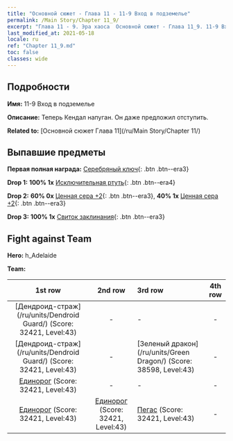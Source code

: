 ```yaml
---
title: "Основной сюжет - Глава 11 - 11-9 Вход в подземелье"
permalink: /Main Story/Chapter 11_9/
excerpt: "Глава 11 - 9. Эра хаоса  Основной сюжет - Глава 11_9. 11-9 Вход в подземелье"
last_modified_at: 2021-05-18
locale: ru
ref: "Chapter 11_9.md"
toc: false
classes: wide
---
```


## Подробности

 **Имя:** 11-9 Вход в подземелье

 **Описание:** Теперь Кендал напуган. Он даже предложил отступить.

 **Related to:** [Основной сюжет Глава 11](/ru/Main Story/Chapter 11/)

## Выпавшие предметы

 **Первая полная награда:** [Серебряный ключ](/ItemsRU/con_693/){: .btn .btn--era3}

 **Drop 1:** **100% 1x** [Исключительная ртуть](/ItemsRU/mat_35/){: .btn .btn--era4}

 **Drop 2:** **60% 0x** [Ценная сера +2](/ItemsRU/mat_29/){: .btn .btn--era3}, **40% 1x** [Ценная сера +2](/ItemsRU/mat_29/){: .btn .btn--era3}

 **Drop 3:** **100% 1x** [Свиток заклинания](/ItemsRU/con_694/){: .btn .btn--era3}


## Fight against Team
 **Hero:** h_Adelaide

 **Team:**


  | 1st row | 2nd row | 3rd row | 4th row |
  |:----:|:----:|:----|:----:|
  | [Дендроид-страж](/ru/units/Dendroid Guard/) (Score: 32421, Level:43)  | - | - | - |
  | [Дендроид-страж](/ru/units/Dendroid Guard/) (Score: 32421, Level:43)  | - | [Зеленый дракон](/ru/units/Green Dragon/) (Score: 38598, Level:43)  | - |
  | [Единорог](/ru/units/Unicorn/) (Score: 32421, Level:43)  | - | - | - |
  | [Единорог](/ru/units/Unicorn/) (Score: 32421, Level:43)  | [Единорог](/ru/units/Unicorn/) (Score: 32421, Level:43)  | [Пегас](/ru/units/Pegasus/) (Score: 32421, Level:43)  | - |


